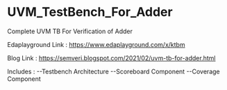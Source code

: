 # UVM_TestBench_For_Adder
Complete UVM TB For Verification of Adder

Edaplayground Link : https://www.edaplayground.com/x/ktbm 

Blog Link          : https://semveri.blogspot.com/2021/02/uvm-tb-for-adder.html

Includes :
--Testbench Architecture
--Scoreboard Component
--Coverage Component
